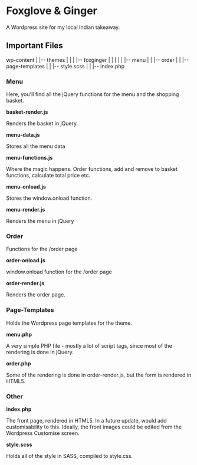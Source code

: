 # Foxglove & Ginger

A Wordpress site for my local Indian takeaway.

## Important Files

wp-content
|
|-- themes
|   |
|   |-- foxginger
|   |   |
|   |   |-- menu
|   |   |-- order
|   |   |-- page-templates
|   |   |-- style.scss
|   |   |-- index.php

### Menu

Here, you'll find all the jQuery functions for the menu and the shopping basket.

**basket-render.js**

Renders the basket in jQuery.

**menu-data.js**

Stores all the menu data

**menu-functions.js**

Where the magic happens. Order functions, add and remove to basket functions, calculate total price etc.

**menu-onload.js**

Stores the window.onload function.

**menu-render.js**

Renders the menu in jQuery

### Order

Functions for the /order page

**order-onload.js**

window.onload function for the /order page

**order-render.js**

Renders the order page.

### Page-Templates

Holds the Wordpress page templates for the theme.

**menu.php**

A very simple PHP file - mostly a lot of script tags, since most of the rendering is done in jQuery.

**order.php**

Some of the rendering is done in order-render.js, but the form is rendered in HTML5.

### Other

**index.php**

The front page, rendered in HTML5. In a future update, would add customisability to this. Ideally, the front images could be edited from the Wordpress Customise screen.

**style.scss**

Holds all of the style in SASS, compiled to style.css.